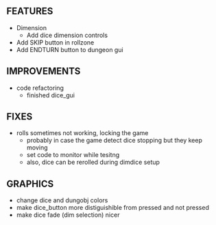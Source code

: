 ## FEATURES
- Dimension
    - Add dice dimension controls
- Add SKIP button in rollzone
- Add ENDTURN button to dungeon gui

## IMPROVEMENTS
- code refactoring
    - finished dice_gui

## FIXES
- rolls sometimes not working, locking the game
    - probably in case the game detect dice stopping but they keep moving
    - set code to monitor while tesitng
    - also, dice can be rerolled during dimdice setup

## GRAPHICS
- change dice and dungobj colors
- make dice_button more distiguishible from pressed and not pressed
- make dice fade (dim selection) nicer
